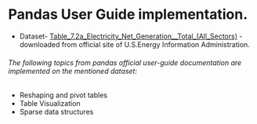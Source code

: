 # Pandas User Guide implementation.

* Dataset- [Table_7.2a_Electricity_Net_Generation__Total_(All_Sectors)](https://www.eia.gov/totalenergy/data/monthly/index.php)          - downloaded from official site of U.S.Energy Information Administration.

###### The following topics from pandas official user-guide documentation are implemented on the mentioned dataset:
* Reshaping and pivot tables
* Table Visualization
* Sparse data structures
